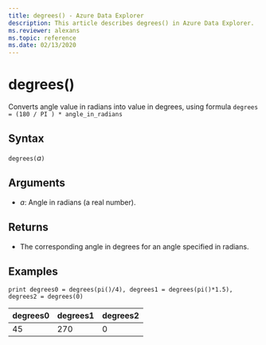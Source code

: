 ```yaml
---
title: degrees() - Azure Data Explorer
description: This article describes degrees() in Azure Data Explorer.
ms.reviewer: alexans
ms.topic: reference
ms.date: 02/13/2020
---
```

# degrees()

Converts angle value in radians into value in degrees, using formula `degrees = (180 / PI ) * angle_in_radians`

## Syntax

`degrees(`*a*`)`

## Arguments

* *a*: Angle in radians (a real number).

## Returns

* The corresponding angle in degrees for an angle specified in radians. 

## Examples

```kusto
print degrees0 = degrees(pi()/4), degrees1 = degrees(pi()*1.5), degrees2 = degrees(0)

```

|degrees0|degrees1|degrees2|
|---|---|---|
|45|270|0|

